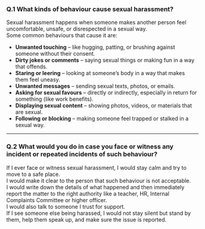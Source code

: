 ### Q.1 What kinds of behaviour cause sexual harassment?

Sexual harassment happens when someone makes another person feel uncomfortable, unsafe, or disrespected in a sexual way.  
Some common behaviours that cause it are:

- **Unwanted touching** – like hugging, patting, or brushing against someone without their consent.  
- **Dirty jokes or comments** – saying sexual things or making fun in a way that offends.  
- **Staring or leering** – looking at someone’s body in a way that makes them feel uneasy.  
- **Unwanted messages** – sending sexual texts, photos, or emails.  
- **Asking for sexual favours** – directly or indirectly, especially in return for something (like work benefits).  
- **Displaying sexual content** – showing photos, videos, or materials that are sexual.  
- **Following or blocking** – making someone feel trapped or stalked in a sexual way.  

---

### Q.2 What would you do in case you face or witness any incident or repeated incidents of such behaviour?

If I ever face or witness sexual harassment, I would stay calm and try to move to a safe place.  
I would make it clear to the person that such behaviour is not acceptable.  
I would write down the details of what happened and then immediately report the matter to the right authority like a teacher, HR, Internal Complaints Committee or higher officer.  
I would also talk to someone I trust for support.  
If I see someone else being harassed, I would not stay silent but stand by them, help them speak up, and make sure the issue is reported.

